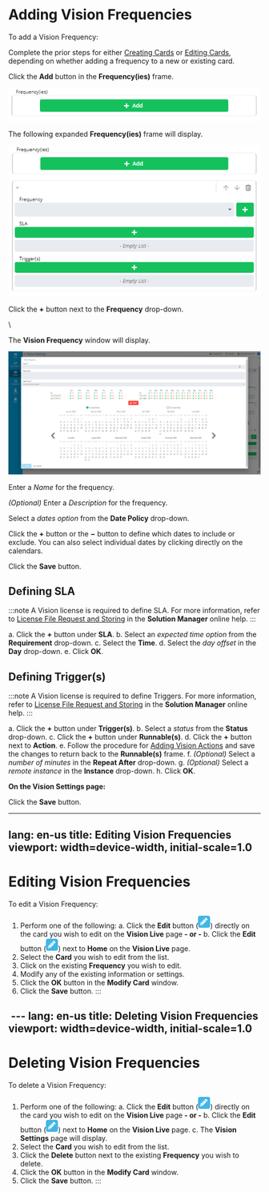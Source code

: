 # Adding Vision Frequencies

To add a Vision Frequency:

Complete the prior steps for either [Creating Cards](Creating-Cards.md) or [Editing
Cards](Editing-Cards.md), depending on whether adding
a frequency to a new or existing card.

Click the **Add** button in the **Frequency(ies)** frame.

![Vision Frequency Add Button](../Resources/Images/SM/Vision-Frequency-Add-Button.png "Vision Frequency Add Button")

The following expanded **Frequency(ies)** frame will display.

![Vision Frequency Frame](../Resources/Images/SM/Vision-Frequency-Frame.png "Vision Frequency Frame")

Click the **+** button next to the **Frequency** drop-down.

\

The **Vision Frequency** window will display.

![Vision Frequency](../Resources/Images/SM/Vision-Frequency-Vision-Settings.png "Vision Frequency")

Enter a *Name* for the frequency.

*(Optional)* Enter a *Description* for the frequency.

Select a *dates option* from the **Date Policy** drop-down.

Click the **+** button or the **−** button to define which dates to
include or exclude. You can also select individual dates by clicking
directly on the calendars.

Click the **Save** button.

## Defining SLA

:::note
A Vision license is required to define SLA. For more information, refer to [License File Request and Storing](Working-with-Vision.md#License) in the **Solution Manager** online help.
:::

a.  Click the **+** button under **SLA**.
b.  Select an *expected time option* from the **Requirement** drop-down.
c.  Select the **Time**.
d.  Select the *day offset* in the **Day** drop-down.
e.  Click **OK**.

## Defining Trigger(s)

:::note
A Vision license is required to define Triggers. For more information, refer to [License File Request and Storing](Working-with-Vision.md#License) in the **Solution Manager** online help.
:::

a.  Click the **+** button under **Trigger(s)**.
b.  Select a *status* from the **Status** drop-down.
c.  Click the **+** button under **Runnable(s)**.
d.  Click the **+** button next to **Action**.
e.  Follow the procedure for [Adding Vision     Actions](Adding-Vision-Actions.md) and save the
    changes to return back to the **Runnable(s)** frame.
f.  *(Optional)* Select a *number of minutes* in the
    **Repeat After** drop-down.
g.  *(Optional)* Select a *remote instance* in the
    **Instance** drop-down.
h.  Click **OK**.

**On the Vision Settings page:**

Click the **Save** button.

---
lang: en-us
title: Editing Vision Frequencies
viewport: width=device-width, initial-scale=1.0
---

#  Editing Vision Frequencies

To edit a Vision Frequency:

1.  Perform one of the following:
    a.  Click the **Edit** button (![Vision Edit         Button](../Resources/Images/SM/Vision-Edit-Button.png "Vision Edit Button"))
        directly on the card you wish to edit on the **Vision Live**
        page **- or -**
    b.  Click the **Edit** button (![Vision Edit         Button](../Resources/Images/SM/Vision-Edit-Button.png "Vision Edit Button"))
        next to **Home** on the **Vision Live** page.
2.  Select the **Card** you wish to edit from the list.
3.  Click on the existing **Frequency** you wish to edit.
4.  Modify any of the existing information or settings.
5.  Click the **OK** button in the **Modify Card** window.
6.  Click the **Save** button.
:::

 ---
lang: en-us
title: Deleting Vision Frequencies
viewport: width=device-width, initial-scale=1.0
---

#  Deleting Vision Frequencies

To delete a Vision Frequency:

1.  Perform one of the following:
    a.  Click the **Edit** button (![Vision Edit         Button](../Resources/Images/SM/Vision-Edit-Button.png "Vision Edit Button"))
        directly on the card you wish to edit on the **Vision Live**
        page **- or -**
    b.  Click the **Edit** button (![Vision Edit         Button](../Resources/Images/SM/Vision-Edit-Button.png "Vision Edit Button"))
        next to **Home** on the **Vision Live** page.
    c.  The **Vision Settings** page will display.
2.  Select the **Card** you wish to edit from the list.
3.  Click the **Delete** button next to the existing **Frequency** you
    wish to delete.
4.  Click the **OK** button in the **Modify Card** window.
5.  Click the **Save** button.
:::

 



